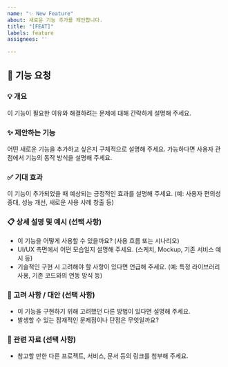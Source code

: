 ```yaml
---
name: "✨ New Feature"
about: 새로운 기능 추가를 제안합니다.
title: "[FEAT]"
labels: feature
assignees: ''

---
```


## 🚀 기능 요청

### 💡 개요
이 기능이 필요한 이유와 해결하려는 문제에 대해 간략하게 설명해 주세요.

### ✨ 제안하는 기능
어떤 새로운 기능을 추가하고 싶은지 구체적으로 설명해 주세요.
가능하다면 사용자 관점에서 기능의 동작 방식을 설명해 주세요.

### ✅ 기대 효과
이 기능이 추가되었을 때 예상되는 긍정적인 효과를 설명해 주세요. (예: 사용자 편의성 증대, 성능 개선, 새로운 사용 사례 창출 등)

### 📋 상세 설명 및 예시 (선택 사항)
* 이 기능을 어떻게 사용할 수 있을까요? (사용 흐름 또는 시나리오)
* UI/UX 측면에서 어떤 모습일지 설명해 주세요. (스케치, Mockup, 기존 서비스 예시 등)
* 기술적인 구현 시 고려해야 할 사항이 있다면 언급해 주세요. (예: 특정 라이브러리 사용, 기존 코드와의 연동 방식 등)

### 🚧 고려 사항 / 대안 (선택 사항)
* 이 기능을 구현하기 위해 고려했던 다른 방법이 있다면 설명해 주세요.
* 발생할 수 있는 잠재적인 문제점이나 단점은 무엇일까요?

### 🔗 관련 자료 (선택 사항)
* 참고할 만한 다른 프로젝트, 서비스, 문서 등의 링크를 첨부해 주세요.
